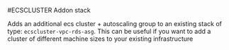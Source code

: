 #ECSCLUSTER Addon stack

Adds an additional ecs cluster + autoscaling group to an existing stack of type: `ecscluster-vpc-rds-asg`.
This can be useful if you want to add a cluster of different machine sizes to your existing infrastructure